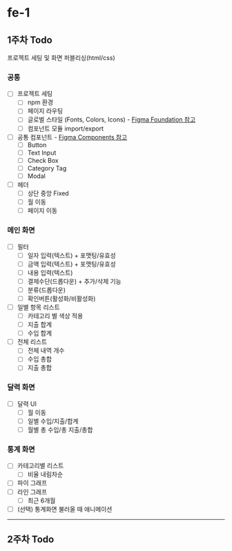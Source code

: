 # fe-1

## 1주차 Todo
프로젝트 세팅 및 화면 퍼블리싱(html/css)

### 공통

- [ ] 프로젝트 세팅
  - [ ] npm 환경
  - [ ] 페이지 라우팅
  - [ ] 글로벌 스타일 (Fonts, Colors, Icons) - [Figma Foundation 참고](https://www.figma.com/design/feQNFVR3cniIfF1u0DSqxM/WEB_%EA%B0%80%EA%B3%84%EB%B6%80%EC%84%9C%EB%B9%84%EC%8A%A4?node-id=9748-28199)
  - [ ] 컴포넌트 모듈 import/export
- [ ] 공통 컴포넌트 - [Figma Components 참고](https://www.figma.com/design/feQNFVR3cniIfF1u0DSqxM/WEB_%EA%B0%80%EA%B3%84%EB%B6%80%EC%84%9C%EB%B9%84%EC%8A%A4?node-id=41-67)
  - [ ] Button
  - [ ] Text Input
  - [ ] Check Box
  - [ ] Category Tag
  - [ ] Modal
- [ ] 헤더
  - [ ] 상단 중앙 Fixed
  - [ ] 월 이동
  - [ ] 페이지 이동

### 메인 화면

- [ ] 필터
  - [ ] 일자 입력(텍스트) + 포맷팅/유효성
  - [ ] 금액 입력(텍스트) + 포맷팅/유효성
  - [ ] 내용 입력(텍스트)
  - [ ] 결제수단(드롭다운) + 추가/삭제 기능
  - [ ] 분류(드롭다운)
  - [ ] 확인버튼(활성화/비활성화)
- [ ] 일별 항목 리스트
  - [ ] 카테고리 별 색상 적용
  - [ ] 지출 합계
  - [ ] 수입 합계
- [ ] 전체 리스트
  - [ ] 전체 내역 개수
  - [ ] 수입 총합
  - [ ] 지출 총합

### 달력 화면

- [ ] 달력 UI
  - [ ] 월 이동
  - [ ] 일별 수입/지출/합계
  - [ ] 월별 총 수입/총 지출/총합

### 통계 화면

- [ ] 카테고리별 리스트
  - [ ] 비율 내림차순
- [ ] 파이 그래프
- [ ] 라인 그래프
  - [ ] 최근 6개월
- [ ] (선택) 통계화면 불러올 때 애니메이션

---

## 2주차 Todo
